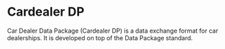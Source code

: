 # Cardealer DP

Car Dealer Data Package (Cardealer DP) is a data exchange format for car dealerships. It is developed on top of the Data Package standard.
